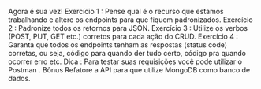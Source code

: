 Agora é sua vez!
Exercício 1 : Pense qual é o recurso que estamos trabalhando e altere os endpoints para que fiquem padronizados.
Exercício 2 : Padronize todos os retornos para JSON.
Exercício 3 : Utilize os verbos (POST, PUT, GET etc.) corretos para cada ação do CRUD.
Exercício 4 : Garanta que todos os endpoints tenham as respostas (status code) corretas, ou seja, código para quando der tudo certo, código pra quando ocorrer erro etc.
Dica : Para testar suas requisições você pode utilizar o Postman .
Bônus
Refatore a API para que utilize MongoDB como banco de dados.